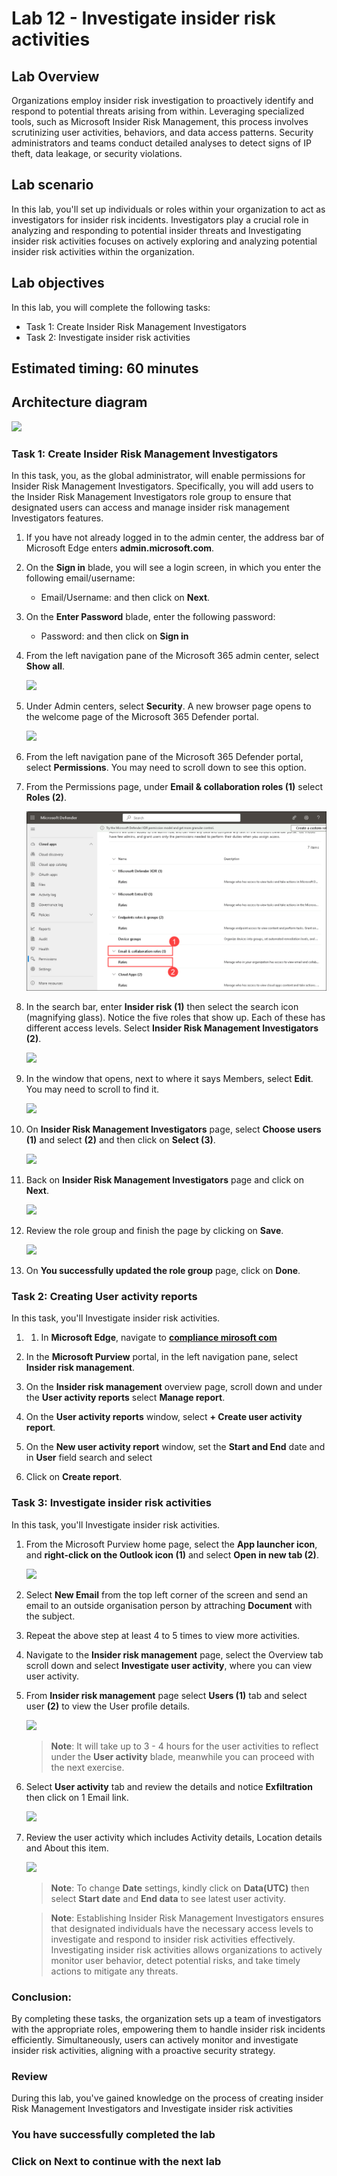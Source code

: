 # Lab 12 - Investigate insider risk activities

## Lab Overview

Organizations employ insider risk investigation to proactively identify and respond to potential threats arising from within. Leveraging specialized tools, such as Microsoft Insider Risk Management, this process involves scrutinizing user activities, behaviors, and data access patterns. Security administrators and teams conduct detailed analyses to detect signs of IP theft, data leakage, or security violations.

## Lab scenario

In this lab, you'll set up individuals or roles within your organization to act as investigators for insider risk incidents. Investigators play a crucial role in analyzing and responding to potential insider threats and Investigating insider risk activities focuses on actively exploring and analyzing potential insider risk activities within the organization. 

## Lab objectives

In this lab, you will complete the following tasks:
+ Task 1: Create Insider Risk Management Investigators
+ Task 2: Investigate insider risk activities

## Estimated timing: 60 minutes

## Architecture diagram

![](../media/archi-7.png)


### Task 1: Create Insider Risk Management Investigators

In this task, you, as the global administrator, will enable permissions for Insider Risk Management Investigators. Specifically, you will add users to the Insider Risk Management Investigators role group to ensure that designated users can access and manage insider risk management Investigators features.

1. If you have not already logged in to the admin center, the address bar of Microsoft Edge enters **admin.microsoft.com**.

1. On the **Sign in** blade, you will see a login screen, in which you enter the following email/username:
 
    * Email/Username: **<inject key="AzureAdUserEmail"></inject>** and then click on **Next**.
        
1. On the **Enter Password** blade, enter the following password:

    * Password: **<inject key="AzureAdUserPassword"></inject>** and then click on **Sign in**

1. From the left navigation pane of the Microsoft 365 admin center, select **Show all**.

    ![](../media/sc-900-lab15-1-01.png)

1. Under Admin centers, select **Security**. A new browser page opens to the welcome page of the Microsoft 365 Defender portal.

    ![](../media/sc-900-lab15-1-02.png)

1. From the left navigation pane of the Microsoft 365 Defender portal, select **Permissions**. You may need to scroll down to see this option.

1. From the Permissions page, under **Email & collaboration roles (1)** select **Roles (2)**.

    ![](../media/newone5.png)

1. In the search bar, enter **Insider risk (1)** then select the search icon (magnifying glass). Notice the five roles that show up. Each of these has different access levels. Select **Insider Risk Management Investigators (2)**.

    ![](../media/lab12-image1.png)

1. In the window that opens, next to where it says Members, select **Edit**. You may need to scroll to find it.

    ![](../media/lab12-image2.png)

1. On **Insider Risk Management Investigators** page, select **Choose users (1)** and select **<inject key="AzureAdUserEmail"></inject> (2)** and then click on **Select (3)**.

    ![](../media/lab12-image3.png)

1. Back on **Insider Risk Management Investigators** page and click on **Next**.
   
    ![](../media/lab12-image4.png)

1. Review the role group and finish the page by clicking on **Save**.
   
   ![](../media/lab12-image5.png)
  
1. On **You successfully updated the role group** page, click on **Done**.
  
### Task 2: Creating User activity reports

In this task, you'll Investigate insider risk activities.

1. 1. In **Microsoft Edge**, navigate to **[compliance mirosoft com](https://compliance.microsoft.com/)** 

1. In the **Microsoft Purview** portal, in the left navigation pane, select **Insider risk management**.
 
1. On the **Insider risk management** overview page, scroll down and under the **User activity reports** select **Manage report**.

1. On the **User activity reports** window, select **+ Create user activity report**.

1. On the **New user activity report** window, set the **Start and End** date and in **User** field search and select <inject key="AzureAdUserEmail"></inject>  

1. Click on **Create report**.


### Task 3: Investigate insider risk activities

In this task, you'll Investigate insider risk activities.

1. From the Microsoft Purview home page, select the **App launcher icon**, and **right-click on the Outlook icon (1)** and select **Open in new tab (2)**.

     ![](../media/lab5-image5.png) 

1. Select **New Email** from the top left corner of the screen and send an email to an outside organisation person by attraching **Document** with the subject.

1. Repeat the above step at least 4 to 5 times to view more activities.   

1. Navigate to the **Insider risk management** page, select the Overview tab scroll down and select **Investigate user activity**, where you can view user activity.

1. From  **Insider risk management** page select **Users (1)** tab and select user **<inject key="AzureAdUserEmail"></inject> (2)** to view the User profile details.

      ![](../media/demo4.png)

   >**Note**: It will take up to 3 - 4 hours for the user activities to reflect under the **User activity** blade, meanwhile you can proceed with the next exercise. 

1. Select **User activity** tab and review the details and notice **Exfiltration** then click on 1 Email link.

     ![](../media/demo5.png)

1. Review the user activity which includes Activity details, Location details and About this item.

      ![](../media/demo6.png) 

    >**Note**: To change **Date** settings, kindly click on **Data(UTC)** then select **Start date** and **End data** to see latest user activity.
   
    >**Note**: Establishing Insider Risk Management Investigators ensures that designated individuals have the necessary access levels to investigate and respond to insider risk activities effectively. Investigating insider risk activities allows organizations to actively monitor user behavior, detect potential risks, and take timely actions to mitigate any threats.

### Conclusion:
By completing these tasks, the organization sets up a team of investigators with the appropriate roles, empowering them to handle insider risk incidents efficiently. Simultaneously, users can actively monitor and investigate insider risk activities, aligning with a proactive security strategy.

### Review
During this lab, you've gained knowledge on the process of creating insider Risk Management Investigators and Investigate insider risk activities

### You have successfully completed the lab

### Click on Next to continue with the next lab
